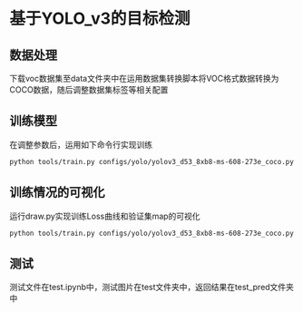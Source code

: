 # 基于YOLO_v3的目标检测



## 数据处理

下载voc数据集至data文件夹中在运用数据集转换脚本将VOC格式数据转换为COCO数据，随后调整数据集标签等相关配置


## 训练模型

在调整参数后，运用如下命令行实现训练
```bash
python tools/train.py configs/yolo/yolov3_d53_8xb8-ms-608-273e_coco.py
```
## 训练情况的可视化
运行draw.py实现训练Loss曲线和验证集map的可视化
```bash
python tools/train.py configs/yolo/yolov3_d53_8xb8-ms-608-273e_coco.py
```
## 测试
测试文件在test.ipynb中，测试图片在test文件夹中，返回结果在test_pred文件夹中



